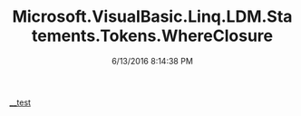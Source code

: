 ﻿---
title: Microsoft.VisualBasic.Linq.LDM.Statements.Tokens.WhereClosure
date: 6/13/2016 8:14:38 PM
---

[__test](T-Microsoft.VisualBasic.Linq.LDM.Statements.Tokens.WhereClosure.__test.html)
